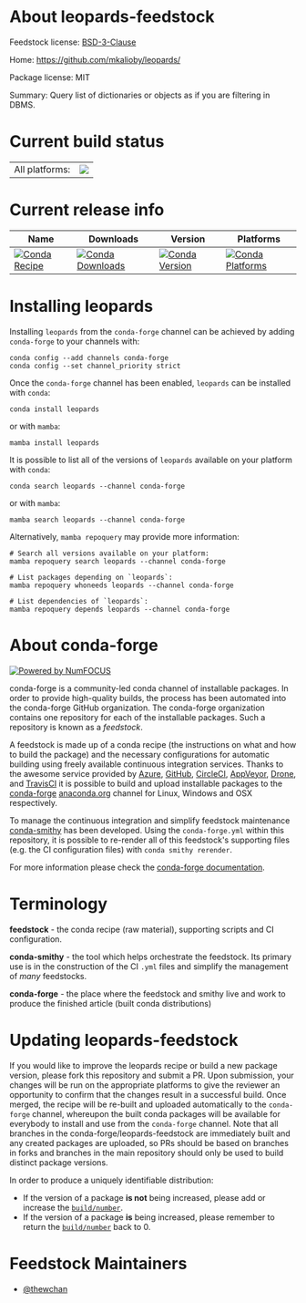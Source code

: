 About leopards-feedstock
========================

Feedstock license: [BSD-3-Clause](https://github.com/conda-forge/leopards-feedstock/blob/main/LICENSE.txt)

Home: https://github.com/mkalioby/leopards/

Package license: MIT

Summary: Query list of dictionaries or objects as if you are filtering in DBMS.

Current build status
====================


<table><tr><td>All platforms:</td>
    <td>
      <a href="https://dev.azure.com/conda-forge/feedstock-builds/_build/latest?definitionId=24502&branchName=main">
        <img src="https://dev.azure.com/conda-forge/feedstock-builds/_apis/build/status/leopards-feedstock?branchName=main">
      </a>
    </td>
  </tr>
</table>

Current release info
====================

| Name | Downloads | Version | Platforms |
| --- | --- | --- | --- |
| [![Conda Recipe](https://img.shields.io/badge/recipe-leopards-green.svg)](https://anaconda.org/conda-forge/leopards) | [![Conda Downloads](https://img.shields.io/conda/dn/conda-forge/leopards.svg)](https://anaconda.org/conda-forge/leopards) | [![Conda Version](https://img.shields.io/conda/vn/conda-forge/leopards.svg)](https://anaconda.org/conda-forge/leopards) | [![Conda Platforms](https://img.shields.io/conda/pn/conda-forge/leopards.svg)](https://anaconda.org/conda-forge/leopards) |

Installing leopards
===================

Installing `leopards` from the `conda-forge` channel can be achieved by adding `conda-forge` to your channels with:

```
conda config --add channels conda-forge
conda config --set channel_priority strict
```

Once the `conda-forge` channel has been enabled, `leopards` can be installed with `conda`:

```
conda install leopards
```

or with `mamba`:

```
mamba install leopards
```

It is possible to list all of the versions of `leopards` available on your platform with `conda`:

```
conda search leopards --channel conda-forge
```

or with `mamba`:

```
mamba search leopards --channel conda-forge
```

Alternatively, `mamba repoquery` may provide more information:

```
# Search all versions available on your platform:
mamba repoquery search leopards --channel conda-forge

# List packages depending on `leopards`:
mamba repoquery whoneeds leopards --channel conda-forge

# List dependencies of `leopards`:
mamba repoquery depends leopards --channel conda-forge
```


About conda-forge
=================

[![Powered by
NumFOCUS](https://img.shields.io/badge/powered%20by-NumFOCUS-orange.svg?style=flat&colorA=E1523D&colorB=007D8A)](https://numfocus.org)

conda-forge is a community-led conda channel of installable packages.
In order to provide high-quality builds, the process has been automated into the
conda-forge GitHub organization. The conda-forge organization contains one repository
for each of the installable packages. Such a repository is known as a *feedstock*.

A feedstock is made up of a conda recipe (the instructions on what and how to build
the package) and the necessary configurations for automatic building using freely
available continuous integration services. Thanks to the awesome service provided by
[Azure](https://azure.microsoft.com/en-us/services/devops/), [GitHub](https://github.com/),
[CircleCI](https://circleci.com/), [AppVeyor](https://www.appveyor.com/),
[Drone](https://cloud.drone.io/welcome), and [TravisCI](https://travis-ci.com/)
it is possible to build and upload installable packages to the
[conda-forge](https://anaconda.org/conda-forge) [anaconda.org](https://anaconda.org/)
channel for Linux, Windows and OSX respectively.

To manage the continuous integration and simplify feedstock maintenance
[conda-smithy](https://github.com/conda-forge/conda-smithy) has been developed.
Using the ``conda-forge.yml`` within this repository, it is possible to re-render all of
this feedstock's supporting files (e.g. the CI configuration files) with ``conda smithy rerender``.

For more information please check the [conda-forge documentation](https://conda-forge.org/docs/).

Terminology
===========

**feedstock** - the conda recipe (raw material), supporting scripts and CI configuration.

**conda-smithy** - the tool which helps orchestrate the feedstock.
                   Its primary use is in the construction of the CI ``.yml`` files
                   and simplify the management of *many* feedstocks.

**conda-forge** - the place where the feedstock and smithy live and work to
                  produce the finished article (built conda distributions)


Updating leopards-feedstock
===========================

If you would like to improve the leopards recipe or build a new
package version, please fork this repository and submit a PR. Upon submission,
your changes will be run on the appropriate platforms to give the reviewer an
opportunity to confirm that the changes result in a successful build. Once
merged, the recipe will be re-built and uploaded automatically to the
`conda-forge` channel, whereupon the built conda packages will be available for
everybody to install and use from the `conda-forge` channel.
Note that all branches in the conda-forge/leopards-feedstock are
immediately built and any created packages are uploaded, so PRs should be based
on branches in forks and branches in the main repository should only be used to
build distinct package versions.

In order to produce a uniquely identifiable distribution:
 * If the version of a package **is not** being increased, please add or increase
   the [``build/number``](https://docs.conda.io/projects/conda-build/en/latest/resources/define-metadata.html#build-number-and-string).
 * If the version of a package **is** being increased, please remember to return
   the [``build/number``](https://docs.conda.io/projects/conda-build/en/latest/resources/define-metadata.html#build-number-and-string)
   back to 0.

Feedstock Maintainers
=====================

* [@thewchan](https://github.com/thewchan/)

